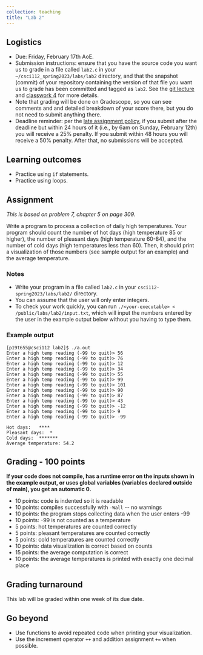 ```yaml
---
collection: teaching
title: "Lab 2"
---
```


## Logistics
* Due: Friday, February 17th AoE.
* Submission instructions: ensure that you have the source code you want us to
	grade in a file called `lab2.c` in your `~/csci112_spring2023/labs/lab2`
	directory, and that the snapshot (commit) of your repository containing the version of that file you want us to grade has been committed and
	tagged as `lab2`. See the [git lecture](https://lgw2.github.io/teaching/csci112-spring-2023/lectures/lecture2) and [classwork 4](https://lgw2.github.io/teaching/csci112-spring-2023/classwork/classwork4) for more
	details.
* Note that grading will be done on Gradescope, so you can see comments and
	and detailed breakdown of your score there, but you do not need to submit
	anything there.
* Deadline reminder: per the [late assignment policy](https://lgw2.github.io/teaching/csci112-spring-2023/syllabus/#late-assignment-policies), if you submit after the deadline but within 24 hours of it (i.e., by 6am on Sunday, February 12th) you will receive a 25% penalty. If you submit within 48 hours you will receive a 50% penalty. After that, no submissions will be accepted.

## Learning outcomes
* Practice using `if` statements.
* Practice using loops.

## Assignment

*This is based on problem 7, chapter 5 on page 309.*

Write a program to process a collection of daily high temperatures. Your
program should count  the number of hot days (high temperature 85 or
higher), the number of pleasant days (high temperature 60-84), and the number
of cold days (high temperatures less than 60). Then, it should print a
visualization of those numbers (see sample output for an example) and the
average temperature.

### Notes
* Write your program in a file called `lab2.c` in your
	`csci112-spring2023/labs/lab2/` directory.
* You can assume that the user will only enter integers.
* To check your work quickly, you can run `./<your-executable> <
	/public/labs/lab2/input.txt`, which will input the numbers entered by the
	user in the example output below without you having to type them.

### Example output
```
[p19t655@csci112 lab2]$ ./a.out
Enter a high temp reading (-99 to quit)> 56
Enter a high temp reading (-99 to quit)> 76
Enter a high temp reading (-99 to quit)> 12
Enter a high temp reading (-99 to quit)> 34
Enter a high temp reading (-99 to quit)> 55
Enter a high temp reading (-99 to quit)> 99
Enter a high temp reading (-99 to quit)> 101
Enter a high temp reading (-99 to quit)> 90
Enter a high temp reading (-99 to quit)> 87
Enter a high temp reading (-99 to quit)> 43
Enter a high temp reading (-99 to quit)> -12
Enter a high temp reading (-99 to quit)> 9
Enter a high temp reading (-99 to quit)> -99

Hot days:	****
Pleasant days:	*
Cold days:	*******
Average temperature: 54.2
```

## Grading - 100 points
**If your code does not compile, has a runtime error on the inputs shown in the example output,
or uses global variables (variables declared outside of main), you get an
automatic 0.**
* 10 points: code is indented so it is readable
* 10 points: compiles successfully with `-Wall` -- no warnings
* 10 points: the program stops collecting data when the user enters -99
* 10 points: -99 is not counted as a temperature
* 5 points: hot temperatures are counted correctly
* 5 points: pleasant temperatures are counted correctly
* 5 points: cold temperatures are counted correctly
* 10 points: data visualization is correct based on counts
* 15 points: the average computation is correct
* 10 points: the average temperatures is printed with exactly one decimal
	place

## Grading turnaround
This lab will be graded within one week of its due date.

## Go beyond
* Use functions to avoid repeated code when printing your visualization.
* Use the increment operator `++` and addition assignment `+=` when possible.
